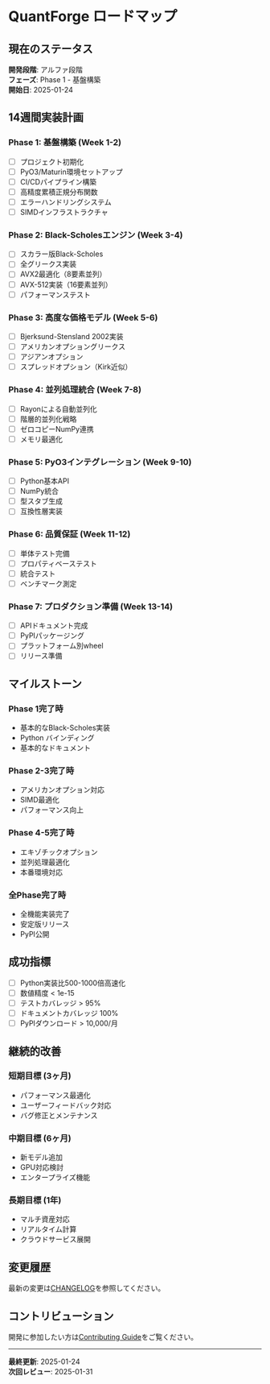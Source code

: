# QuantForge ロードマップ

## 現在のステータス

**開発段階**: アルファ段階  
**フェーズ**: Phase 1 - 基盤構築  
**開始日**: 2025-01-24  

## 14週間実装計画

### Phase 1: 基盤構築 (Week 1-2)
- [ ] プロジェクト初期化
- [ ] PyO3/Maturin環境セットアップ
- [ ] CI/CDパイプライン構築
- [ ] 高精度累積正規分布関数
- [ ] エラーハンドリングシステム
- [ ] SIMDインフラストラクチャ

### Phase 2: Black-Scholesエンジン (Week 3-4)
- [ ] スカラー版Black-Scholes
- [ ] 全グリークス実装
- [ ] AVX2最適化（8要素並列）
- [ ] AVX-512実装（16要素並列）
- [ ] パフォーマンステスト

### Phase 3: 高度な価格モデル (Week 5-6)
- [ ] Bjerksund-Stensland 2002実装
- [ ] アメリカンオプショングリークス
- [ ] アジアンオプション
- [ ] スプレッドオプション（Kirk近似）

### Phase 4: 並列処理統合 (Week 7-8)
- [ ] Rayonによる自動並列化
- [ ] 階層的並列化戦略
- [ ] ゼロコピーNumPy連携
- [ ] メモリ最適化

### Phase 5: PyO3インテグレーション (Week 9-10)
- [ ] Python基本API
- [ ] NumPy統合
- [ ] 型スタブ生成
- [ ] 互換性層実装

### Phase 6: 品質保証 (Week 11-12)
- [ ] 単体テスト完備
- [ ] プロパティベーステスト
- [ ] 統合テスト
- [ ] ベンチマーク測定

### Phase 7: プロダクション準備 (Week 13-14)
- [ ] APIドキュメント完成
- [ ] PyPIパッケージング
- [ ] プラットフォーム別wheel
- [ ] リリース準備

## マイルストーン

### Phase 1完了時
- 基本的なBlack-Scholes実装
- Python バインディング
- 基本的なドキュメント

### Phase 2-3完了時
- アメリカンオプション対応
- SIMD最適化
- パフォーマンス向上

### Phase 4-5完了時
- エキゾチックオプション
- 並列処理最適化
- 本番環境対応

### 全Phase完了時
- 全機能実装完了
- 安定版リリース
- PyPI公開

## 成功指標

- [ ] Python実装比500-1000倍高速化
- [ ] 数値精度 < 1e-15
- [ ] テストカバレッジ > 95%
- [ ] ドキュメントカバレッジ 100%
- [ ] PyPIダウンロード > 10,000/月

## 継続的改善

### 短期目標 (3ヶ月)
- パフォーマンス最適化
- ユーザーフィードバック対応
- バグ修正とメンテナンス

### 中期目標 (6ヶ月)
- 新モデル追加
- GPU対応検討
- エンタープライズ機能

### 長期目標 (1年)
- マルチ資産対応
- リアルタイム計算
- クラウドサービス展開

## 変更履歴

最新の変更は[CHANGELOG](changelog.md)を参照してください。

## コントリビューション

開発に参加したい方は[Contributing Guide](development/contributing.md)をご覧ください。

---

**最終更新**: 2025-01-24  
**次回レビュー**: 2025-01-31